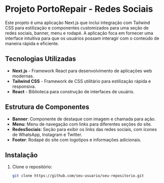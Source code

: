 # Projeto PortoRepair - Redes Sociais

Este projeto é uma aplicação Next.js que inclui integração com Tailwind CSS para estilização e componentes customizados para uma seção de redes sociais, banner, menu e rodapé. A aplicação foca em fornecer uma interface intuitiva para que os usuários possam interagir com o conteúdo de maneira rápida e eficiente.

## Tecnologias Utilizadas

- **Next.js** - Framework React para desenvolvimento de aplicações web modernas.
- **Tailwind CSS** - Framework de CSS utilitário para estilização rápida e responsiva.
- **React** - Biblioteca para construção de interfaces de usuário.

## Estrutura de Componentes

- **Banner**: Componente de destaque com imagem e chamada para ação.
- **Menu**: Menu de navegação com links para diferentes seções do site.
- **RedesSociais**: Seção para exibir os links das redes sociais, com ícones de WhatsApp, Instagram e Twitter.
- **Footer**: Rodapé do site com logotipos e informações adicionais.

## Instalação

1. Clone o repositório:
   ```bash
   git clone https://github.com/seu-usuario/seu-repositorio.git
